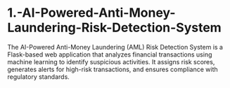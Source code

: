 # 1.-AI-Powered-Anti-Money-Laundering-Risk-Detection-System
The AI-Powered Anti-Money Laundering (AML) Risk Detection System is a Flask-based web application that analyzes financial transactions using machine learning to identify suspicious activities. It assigns risk scores, generates alerts for high-risk transactions, and ensures compliance with regulatory standards.
